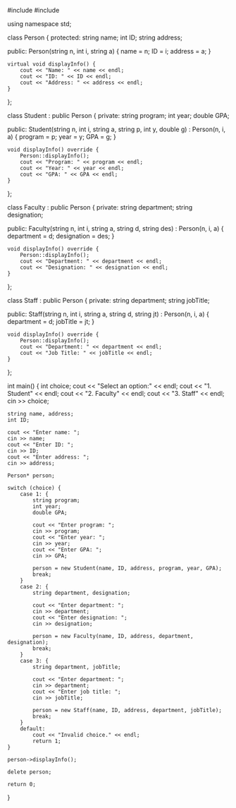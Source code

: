 #include <iostream>
#include <string>

using namespace std;

class Person {
protected:
    string name;
    int ID;
    string address;

public:
    Person(string n, int i, string a) {
        name = n;
        ID = i;
        address = a;
    }

    virtual void displayInfo() {
        cout << "Name: " << name << endl;
        cout << "ID: " << ID << endl;
        cout << "Address: " << address << endl;
    }
};

class Student : public Person {
private:
    string program;
    int year;
    double GPA;

public:
    Student(string n, int i, string a, string p, int y, double g) : Person(n, i, a) {
        program = p;
        year = y;
        GPA = g;
    }

    void displayInfo() override {
        Person::displayInfo();
        cout << "Program: " << program << endl;
        cout << "Year: " << year << endl;
        cout << "GPA: " << GPA << endl;
    }
};

class Faculty : public Person {
private:
    string department;
    string designation;

public:
    Faculty(string n, int i, string a, string d, string des) : Person(n, i, a) {
        department = d;
        designation = des;
    }

    void displayInfo() override {
        Person::displayInfo();
        cout << "Department: " << department << endl;
        cout << "Designation: " << designation << endl;
    }
};

class Staff : public Person {
private:
    string department;
    string jobTitle;

public:
    Staff(string n, int i, string a, string d, string jt) : Person(n, i, a) {
        department = d;
        jobTitle = jt;
    }

    void displayInfo() override {
        Person::displayInfo();
        cout << "Department: " << department << endl;
        cout << "Job Title: " << jobTitle << endl;
    }
};

int main() {
    int choice;
    cout << "Select an option:" << endl;
    cout << "1. Student" << endl;
    cout << "2. Faculty" << endl;
    cout << "3. Staff" << endl;
    cin >> choice;

    string name, address;
    int ID;

    cout << "Enter name: ";
    cin >> name;
    cout << "Enter ID: ";
    cin >> ID;
    cout << "Enter address: ";
    cin >> address;

    Person* person;

    switch (choice) {
        case 1: {
            string program;
            int year;
            double GPA;

            cout << "Enter program: ";
            cin >> program;
            cout << "Enter year: ";
            cin >> year;
            cout << "Enter GPA: ";
            cin >> GPA;

            person = new Student(name, ID, address, program, year, GPA);
            break;
        }
        case 2: {
            string department, designation;

            cout << "Enter department: ";
            cin >> department;
            cout << "Enter designation: ";
            cin >> designation;

            person = new Faculty(name, ID, address, department, designation);
            break;
        }
        case 3: {
            string department, jobTitle;

            cout << "Enter department: ";
            cin >> department;
            cout << "Enter job title: ";
            cin >> jobTitle;

            person = new Staff(name, ID, address, department, jobTitle);
            break;
        }
        default:
            cout << "Invalid choice." << endl;
            return 1;
    }

    person->displayInfo();

    delete person;

    return 0;
}


